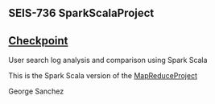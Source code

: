 ## SEIS-736 SparkScalaProject 
## [Checkpoint](https://checkpoint.riag.com)
>
User search log analysis and comparison using Spark Scala
>
This is the Spark Scala version of the [MapReduceProject](https://github.com/petabyte/MapReduceProject)
>
George Sanchez
